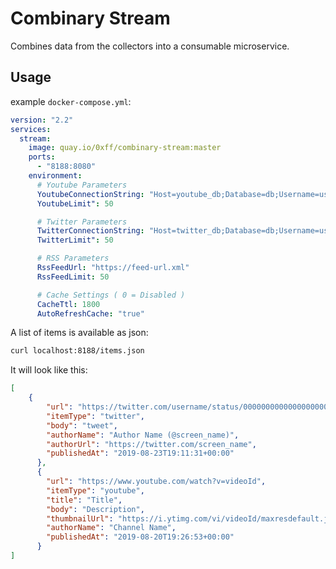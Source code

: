 # Combinary Stream
Combines data from the collectors into a consumable microservice.

## Usage

example `docker-compose.yml`:
```yml
version: "2.2"
services:
  stream:
    image: quay.io/0xff/combinary-stream:master
    ports:
      - "8188:8080"
    environment:
      # Youtube Parameters
      YoutubeConnectionString: "Host=youtube_db;Database=db;Username=user;Password=🔑"
      YoutubeLimit": 50

      # Twitter Parameters
      TwitterConnectionString: "Host=twitter_db;Database=db;Username=user;Password=🔑"
      TwitterLimit": 50

      # RSS Parameters
      RssFeedUrl: "https://feed-url.xml"
      RssFeedLimit: 50

      # Cache Settings ( 0 = Disabled )
      CacheTtl: 1800
      AutoRefreshCache: "true"
```

A list of items is available as json:
```sh
curl localhost:8188/items.json
```

It will look like this:
```json
[
    {
        "url": "https://twitter.com/username/status/0000000000000000000",
        "itemType": "twitter",
        "body": "tweet",
        "authorName": "Author Name (@screen_name)",
        "authorUrl": "https://twitter.com/screen_name",
        "publishedAt": "2019-08-23T19:11:31+00:00"
      },
      {
        "url": "https://www.youtube.com/watch?v=videoId",
        "itemType": "youtube",
        "title": "Title",
        "body": "Description",
        "thumbnailUrl": "https://i.ytimg.com/vi/videoId/maxresdefault.jpg",
        "authorName": "Channel Name",
        "publishedAt": "2019-08-20T19:26:53+00:00"
      }
]
```